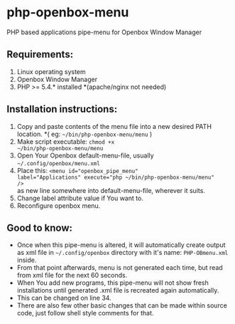 # php-openbox-menu
PHP based applications pipe-menu for Openbox Window Manager

## Requirements: 

1. Linux operating system
2. Openbox Window Manager
3. PHP >= 5.4.* installed *(apache/nginx not needed)

## Installation instructions:

1. Copy and paste contents of the menu file into a new desired PATH location. *( eg: <code>~/bin/php-openbox-menu/menu</code> )
2. Make script executable: <code>chmod +x ~/bin/php-openbox-menu/menu</code>
3. Open Your Openbox default-menu-file, usually <code>~/.config/openbox/menu.xml</code>
4. Place this: <code>&lt;menu id="openbox_pipe_menu" label="Applications" execute="php ~/bin/php-openbox-menu/menu" /&gt;</code> <br> as new line somewhere into default-menu-file, wherever it suits.
5. Change label attribute value if You want to. 
6. Reconfigure openbox menu.

## Good to know:

- Once when this pipe-menu is altered, it will automatically create output as xml file in <code>~/.config/openbox</code> directory with it's name: <code>PHP-OBmenu.xml</code> inside. 
- From that point afterwards, menu is not generated each time, but read from xml file for the next 60 seconds. 
- When You add new programs, this pipe-menu will not show fresh installations until generated .xml file is recreated again automatically.
- This can be changed on line 34.
- There are also few other basic changes that can be made within source code, just follow shell style comments for that.
